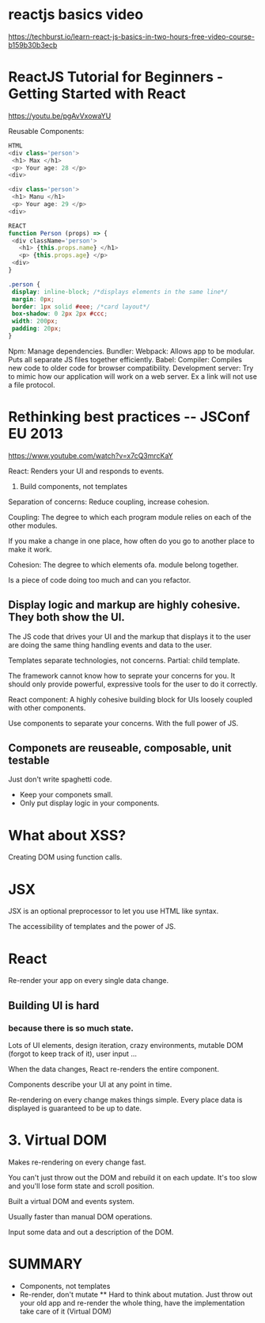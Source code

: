 # reactjs basics video
https://techburst.io/learn-react-js-basics-in-two-hours-free-video-course-b159b30b3ecb

# ReactJS Tutorial for Beginners - Getting Started with React
https://youtu.be/pgAvVxowaYU

Reusable Components:
```js
HTML
<div class='person'>
 <h1> Max </h1>
 <p> Your age: 28 </p> 
<div>

<div class='person'>
 <h1> Manu </h1>
 <p> Your age: 29 </p> 
<div>

REACT
function Person (props) => {
 <div className='person'>
   <h1> {this.props.name} </h1>
   <p> {this.props.age} </p> 
 <div>
}
```


```css
.person {
 display: inline-block; /*displays elements in the same line*/
 margin: 0px;
 border: 1px solid #eee; /*card layout*/
 box-shadow: 0 2px 2px #ccc; 
 width: 200px;
 padding: 20px;
}
```

Npm: Manage dependencies.
Bundler: Webpack: Allows app to be modular. Puts all separate JS files together efficiently.
Babel: Compiler: Compiles new code to older code for browser compatibility.
Development server: Try to mimic how our application will work on a web server. Ex a link will not use a file protocol.

# Rethinking best practices -- JSConf EU 2013
https://www.youtube.com/watch?v=x7cQ3mrcKaY

React: Renders your UI and responds to events.

1. Build components, not templates

Separation of concerns: Reduce coupling, increase cohesion.

Coupling: The degree to which each program module relies on each of the other modules.

If you make a change in one place, how often do you go to another place to make it work.

Cohesion: The degree to which elements ofa. module belong together.

Is a piece of code doing too much and can you refactor.

## Display logic and markup are highly cohesive. They both show the UI.
 The JS code that drives your UI and the markup that displays it to the user are doing the same thing handling events and data to the user.
 
Templates separate technologies, not concerns.
Partial: child template.

The framework cannot know how to seprate your concerns for you. It should only provide powerful, expressive tools for the user to do it correctly.

React component: A highly cohesive building block for UIs loosely coupled with other components.

Use components to separate your concerns. With the full power of JS.

## Componets are reuseable, composable, unit testable

Just don't write spaghetti code. 
* Keep your componets small.
* Only put display logic in your components. 

# What about XSS?
Creating DOM using function calls.

# JSX
JSX is an optional preprocessor to let you use HTML like syntax.

The accessibility of templates and the power of JS.
 
 # React
 Re-render your app on every single data change.
 
 ## Building UI is hard
 ### because there is so much state.
 
 Lots of UI elements, design iteration, crazy environments, mutable DOM (forgot to keep track of it), user input ...
 
 When the data changes, React re-renders the entire component.
 
 Components describe your UI at any point in time.
 
 Re-rendering on every change makes things simple. Every place data is displayed is guaranteed to be up to date.
 
 # 3. Virtual DOM
 Makes re-rendering on every change fast.
 
 You can't just throw out the DOM and rebuild it on each update. It's too slow and you'll lose form state and scroll position.
 
 Built a virtual DOM and events system.
 
 Usually faster than manual DOM operations.
 
 Input some data and out a description of the DOM.
 
 # SUMMARY 
 * Components, not templates
 * Re-render, don't mutate
 ** Hard to think about mutation. Just throw out your old app and re-render the whole thing, have the implementation take care of it (Virtual DOM)
 
